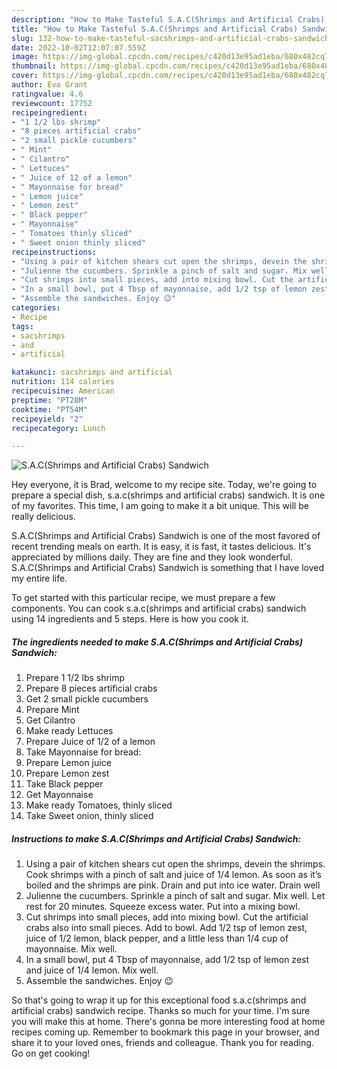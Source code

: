 ```yaml
---
description: "How to Make Tasteful S.A.C(Shrimps and Artificial Crabs) Sandwich"
title: "How to Make Tasteful S.A.C(Shrimps and Artificial Crabs) Sandwich"
slug: 132-how-to-make-tasteful-sacshrimps-and-artificial-crabs-sandwich
date: 2022-10-02T12:07:07.559Z
image: https://img-global.cpcdn.com/recipes/c420d13e95ad1eba/680x482cq70/sacshrimps-and-artificial-crabs-sandwich-recipe-main-photo.jpg
thumbnail: https://img-global.cpcdn.com/recipes/c420d13e95ad1eba/680x482cq70/sacshrimps-and-artificial-crabs-sandwich-recipe-main-photo.jpg
cover: https://img-global.cpcdn.com/recipes/c420d13e95ad1eba/680x482cq70/sacshrimps-and-artificial-crabs-sandwich-recipe-main-photo.jpg
author: Eva Grant
ratingvalue: 4.6
reviewcount: 17752
recipeingredient:
- "1 1/2 lbs shrimp"
- "8 pieces artificial crabs"
- "2 small pickle cucumbers"
- " Mint"
- " Cilantro"
- " Lettuces"
- " Juice of 12 of a lemon"
- " Mayonnaise for bread"
- " Lemon juice"
- " Lemon zest"
- " Black pepper"
- " Mayonnaise"
- " Tomatoes thinly sliced"
- " Sweet onion thinly sliced"
recipeinstructions:
- "Using a pair of kitchen shears cut open the shrimps, devein the shrimps. Cook shrimps with a pinch of salt and juice of 1/4 lemon. As soon as it’s boiled and the shrimps are pink. Drain and put into ice water. Drain well"
- "Julienne the cucumbers. Sprinkle a pinch of salt and sugar. Mix well. Let rest for 20 minutes. Squeeze excess water. Put into a mixing bowl."
- "Cut shrimps into small pieces, add into mixing bowl. Cut the artificial crabs also into small pieces. Add to bowl. Add 1/2 tsp of lemon zest, juice of 1/2 lemon, black pepper, and a little less than 1/4 cup of mayonnaise. Mix well."
- "In a small bowl, put 4 Tbsp of mayonnaise, add 1/2 tsp of lemon zest and juice of 1/4 lemon. Mix well."
- "Assemble the sandwiches. Enjoy 😉"
categories:
- Recipe
tags:
- sacshrimps
- and
- artificial

katakunci: sacshrimps and artificial 
nutrition: 114 calories
recipecuisine: American
preptime: "PT28M"
cooktime: "PT54M"
recipeyield: "2"
recipecategory: Lunch

---
```



![S.A.C(Shrimps and Artificial Crabs) Sandwich](https://img-global.cpcdn.com/recipes/c420d13e95ad1eba/680x482cq70/sacshrimps-and-artificial-crabs-sandwich-recipe-main-photo.jpg)

Hey everyone, it is Brad, welcome to my recipe site. Today, we're going to prepare a special dish, s.a.c(shrimps and artificial crabs) sandwich. It is one of my favorites. This time, I am going to make it a bit unique. This will be really delicious.



S.A.C(Shrimps and Artificial Crabs) Sandwich is one of the most favored of recent trending meals on earth. It is easy, it is fast, it tastes delicious. It's appreciated by millions daily. They are fine and they look wonderful. S.A.C(Shrimps and Artificial Crabs) Sandwich is something that I have loved my entire life.


To get started with this particular recipe, we must prepare a few components. You can cook s.a.c(shrimps and artificial crabs) sandwich using 14 ingredients and 5 steps. Here is how you cook it.

<!--inarticleads1-->

##### The ingredients needed to make S.A.C(Shrimps and Artificial Crabs) Sandwich:

1. Prepare 1 1/2 lbs shrimp
1. Prepare 8 pieces artificial crabs
1. Get 2 small pickle cucumbers
1. Prepare  Mint
1. Get  Cilantro
1. Make ready  Lettuces
1. Prepare  Juice of 1/2 of a lemon
1. Take  Mayonnaise for bread:
1. Prepare  Lemon juice
1. Prepare  Lemon zest
1. Take  Black pepper
1. Get  Mayonnaise
1. Make ready  Tomatoes, thinly sliced
1. Take  Sweet onion, thinly sliced




<!--inarticleads2-->

##### Instructions to make S.A.C(Shrimps and Artificial Crabs) Sandwich:

1. Using a pair of kitchen shears cut open the shrimps, devein the shrimps. Cook shrimps with a pinch of salt and juice of 1/4 lemon. As soon as it’s boiled and the shrimps are pink. Drain and put into ice water. Drain well
1. Julienne the cucumbers. Sprinkle a pinch of salt and sugar. Mix well. Let rest for 20 minutes. Squeeze excess water. Put into a mixing bowl.
1. Cut shrimps into small pieces, add into mixing bowl. Cut the artificial crabs also into small pieces. Add to bowl. Add 1/2 tsp of lemon zest, juice of 1/2 lemon, black pepper, and a little less than 1/4 cup of mayonnaise. Mix well.
1. In a small bowl, put 4 Tbsp of mayonnaise, add 1/2 tsp of lemon zest and juice of 1/4 lemon. Mix well.
1. Assemble the sandwiches. Enjoy 😉




So that's going to wrap it up for this exceptional food s.a.c(shrimps and artificial crabs) sandwich recipe. Thanks so much for your time. I'm sure you will make this at home. There's gonna be more interesting food at home recipes coming up. Remember to bookmark this page in your browser, and share it to your loved ones, friends and colleague. Thank you for reading. Go on get cooking!
